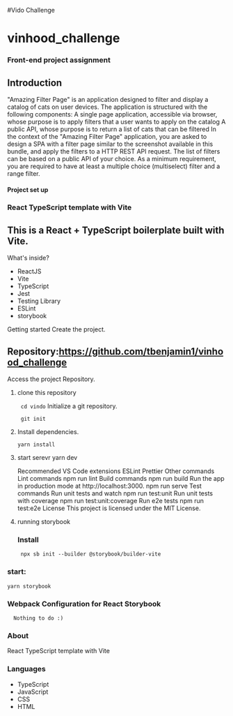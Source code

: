 #Vido Challenge
# vinhood_challenge
 ### Front-end project assignment
## Introduction
"Amazing Filter Page" is an application designed to filter and display a catalog of cats on user devices.
The application is structured with the following components:
A single page application, accessible via browser, whose purpose is to apply filters that a user wants to apply on the catalog
A public API, whose purpose is to return a list of cats that can be filtered
In the context of the "Amazing Filter Page" application, you are asked to design a SPA with a filter page similar to the screenshot available in this bundle, and apply the filters to a HTTP REST API request. The list of filters can be based on a public API of your choice. As a minimum requirement, you are required to have at least a multiple choice (multiselect) filter and a range filter.


#### Project set up

### React TypeScript template with Vite
## This is a React + TypeScript boilerplate built with Vite.

What's inside?
* ReactJS
* Vite
* TypeScript
* Jest
* Testing Library
* ESLint
* storybook

Getting started
Create the project.

## Repository:https://github.com/tbenjamin1/vinhood_challenge
Access the project Repository.

1. clone this repository


   ` cd vindo`
    Initialize a git repository.

   ` git init`

2. Install dependencies.

   `yarn install`


3. start serevr yarn dev

   Recommended VS Code extensions
   ESLint
   Prettier
   Other commands
   Lint commands
   npm run lint
   Build commands
   npm run build
   Run the app in production mode at http://localhost:3000.
   npm run serve
   Test commands
   Run unit tests and watch
   npm run test:unit
   Run unit tests with coverage
   npm run test:unit:coverage
   Run e2e tests
   npm run test:e2e
   License
   This project is licensed under the MIT License.

4. running storybook
   ### Install

   ` npx sb init --builder @storybook/builder-vite`
  ### start:
  `yarn storybook`

   ### Webpack Configuration for React Storybook

      Nothing to do :)

### About
   React TypeScript template with Vite 


 ### Languages

* TypeScript
* JavaScript
* CSS
* HTML

 


